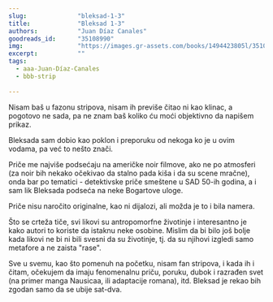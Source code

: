```yaml
---
slug:              "bleksad-1-3"
title:             "Bleksad 1-3"
authors:           "Juan Díaz Canales"
goodreads_id:      "35108990"
img:               "https://images.gr-assets.com/books/1494423805l/35108990.jpg"
excerpt:           ""
tags:
  - aaa-Juan-Díaz-Canales
  - bbb-strip
  
---
```


Nisam baš u fazonu stripova, nisam ih previše čitao ni kao klinac, a pogotovo ne sada, pa ne znam baš koliko ću moći 
objektivno da napišem prikaz.

Bleksada sam dobio kao poklon i preporuku od nekoga ko je u ovim vodama, pa već to nešto znači.

Priče me najviše podsećaju na američke noir filmove, ako ne po atmosferi (za noir bih nekako očekivao da stalno pada 
kiša i da su scene mračne), onda bar po tematici - detektivske priče smeštene u SAD 50-ih godina, a i sam lik Bleksada 
podseća na neke Bogartove uloge.

Priče nisu naročito originalne, kao ni dijalozi, ali možda je to i bila namera.

Što se crteža tiče, svi likovi su antropomorfne životinje i interesantno je kako autori to koriste da istaknu neke 
osobine. Mislim da bi bilo još bolje kada likovi ne bi ni bili svesni da su životinje, tj. da su njihovi izgledi samo 
metafore a ne zaista "rase".

Sve u svemu, kao što pomenuh na početku, nisam fan stripova, i kada ih i čitam, očekujem da imaju fenomenalnu priču, 
poruku, dubok i razrađen svet (na primer manga Nausicaa, ili adaptacije romana), itd. Bleksad je rekao bih zgodan samo 
da se ubije sat-dva.